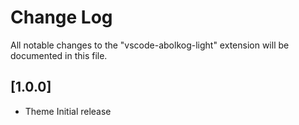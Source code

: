 # Change Log
All notable changes to the "vscode-abolkog-light" extension will be documented in this file.


## [1.0.0]
- Theme Initial release
